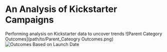 # An Analysis of Kickstarter Campaigns
Performing analysis on Kickstarter data to uncover trends
![Parent Category Outcomes](path/to/Parent_Cateogry Outcomes.png)
![Outcomes Based on Launch Date](path/to/Outcomes_Based_on_Launch_Date.ong)
